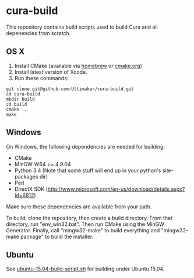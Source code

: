 # cura-build

This repository contains build scripts used to build Cura and all depenencies from scratch.

## OS X

1. Install CMake (available via [homebrew](http://brew.sh/) or [cmake.org](http://www.cmake.org/))
2. Install latest version of Xcode.
3. Run these commands:
```shell
git clone git@github.com:Ultimaker/cura-build.git
cd cura-build
mkdir build
cd build
cmake ..
make
```

## Windows

On Windows, the following dependencies are needed for building:

* CMake
* MinGW-W64 >= 4.9.04
* Python 3.4 (Note that some stuff will end up in your python's site-packages dir)
* Perl
* DirectX SDK (http://www.microsoft.com/en-us/download/details.aspx?id=6812)

Make sure these dependencies are available from your path.

To build, clone the repository, then create a build directory. From that directory, run "env_win32.bat".
Then run CMake using the MinGW Generator. Finally, call "mingw32-make" to build everything and "mingw32-make package"
to build the installer.

## Ubuntu

See [ubuntu-15.04-build-script.sh](ubuntu-15.04-build-script.sh) for building under Ubuntu 15.04.

